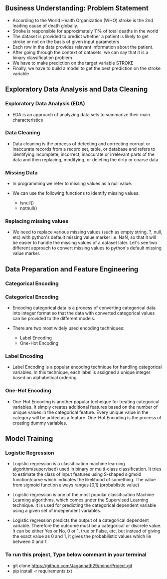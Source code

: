 ## Business Understanding: Problem Statement

- According to the World Health Organization (WHO) stroke is the 2nd leading cause of death globally.
- Stroke is responsible for approximately 11% of total deaths in the world
- The dataset is provided to predict whether a patient is likely to get stroke or not on the basis of given input parameters
- Each row in the data provides relavant information about the patient.
- After going through the context of datasets, we can say that it is a binary classification problem
- We have to make prediction on the target variable STROKE
- Finally, we have to build a model to get the best prediction on the stroke variable



## Exploratory Data Analysis and Data Cleaning

### Exploratory Data Analysis (EDA)

- EDA is an approach of analyzing data sets to summarize their main characteristics

### Data Cleaning

- Data cleaning is the process of detecting and correcting corrupt or inaccurate records from a record set, table, or database and refers to identifying incomplete, incorrect, inaccurate or irrelevant parts of the data and then replacing, modifying, or deleting the dirty or coarse data.

### Missing Data

- In programming we refer to missing values as a null value.

- We can use the following functions to identify missing values:

   - isnull()
   - notnull()

### Replacing missing values
- We need to replace various missing values (such as empty string, ?, null, etc) with python's default missing value marker i.e. NaN, so that it will be easier to handle the missing values of a dataset later. Let's see two different approach to convert missing values to python's default missing value marker.

  
## Data Preparation and Feature Engineering
### Categorical Encoding

### Categorical Encoding

- Encoding categorical data is a process of converting categorical data into integer format so that the data with converted categorical values can be provided to the different models.

- There are two most widely used encoding techniques:

  -  Label Encoding
  -  One-Hot Encoding

### Label Encoding

- Label Encoding is a popular encoding technique for handling categorical variables. In this technique, each label is assigned a unique integer based on alphabetical ordering.



### One-Hot Encoding

- One-Hot Encoding is another popular technique for treating categorical variables. It simply creates additional features based on the number of unique values in the categorical feature. Every unique value in the category will be added as a feature. One-Hot Encoding is the process of creating dummy variables.


## Model Training
### Logistic Regression

- Logistic regression is a classification machine learning algorithm(supervised) used in binary or multi-class classification. It tries to estimate the class of input features using S-shaped sigmoid function/curve which indicates the likelihood of something. The value from sigmoid function always ranges [0,1] (probablistic value)

- Logistic regression is one of the most popular classification Machine Learning algorithms, which comes under the Supervised Learning technique. It is used for predicting the categorical dependent variable using a given set of independent variables.

-    Logistic regression predicts the output of a categorical dependent variable. Therefore the outcome must be a categorical or discrete value. It can be either Yes or No, 0 or 1, true or False, etc. but instead of giving the exact value as 0 and 1, it gives the probabilistic values which lie between 0 and 1.



### To run this project, Type below commant in your terminal
- git clone https://github.com/Jagannath29/minorProject.git
- pip install -r requirements.txt
